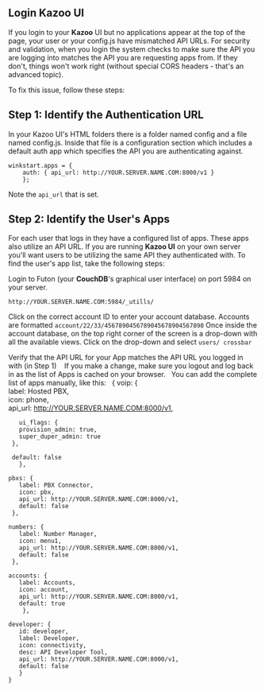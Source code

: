 ## Login Kazoo UI



If you login to your **Kazoo** UI but no applications appear at the top of the page, your user or your config.js have mismatched API URLs. For security and validation, when you login the system checks to make sure the API you are logging into matches the API you are requesting apps from. If they don't, things won't work right (without special CORS headers - that's an advanced topic).

To fix this issue, follow these steps:


## Step 1: Identify the Authentication URL

In your Kazoo UI's HTML folders there is a folder named config and a file named config.js. Inside that file is a configuration section which includes a default auth app which specifies the API you are authenticating against.
    
    winkstart.apps = {
        auth: { api_url: http://YOUR.SERVER.NAME.COM:8000/v1 }
        };

Note the `api_url` that is set.


## Step 2: Identify the User's Apps

For each user that logs in they have a configured list of apps. These apps also utilize an API URL. If you are running **Kazoo UI** on your own server you'll want users to be utilizing the same API they authenticated with.
To find the user's app list, take the following steps:

Login to Futon (your **CouchDB**'s graphical user interface) on port 5984 on your server.   

    http://YOUR.SERVER.NAME.COM:5984/_utills/

Click on the correct account ID to enter your account database. Accounts are formatted `account/22/33/4567890456789045678904567890`
Once inside the account database, on the top right corner of the screen is a drop-down with all the available views. Click on the drop-down and select `users/ crossbar`

Verify that the API URL for your App matches the API URL you logged in with (in Step 1) 
 
If you make a change, make sure you logout and log back in as the list of Apps is cached on your browser.
 
You can add the complete list of apps manually, like this:
 
    {
    voip: {    
       label: Hosted PBX,     
       icon: phone,    
       api_url: http://YOUR.SERVER.NAME.COM:8000/v1,
       
       ui_flags: {          
       provision_admin: true,           
       super_duper_admin: true
     },
       
     default: false
       },
   
    pbxs: {      
       label: PBX Connector,       
       icon: pbx,      
       api_url: http://YOUR.SERVER.NAME.COM:8000/v1,    
       default: false
     },
   
    numbers: {      
       label: Number Manager,       
       icon: menu1,       
       api_url: http://YOUR.SERVER.NAME.COM:8000/v1,      
       default: false   
     },
   
    accounts: {      
       label: Accounts,      
       icon: account,      
       api_url: http://YOUR.SERVER.NAME.COM:8000/v1,      
       default: true
        },
   
    developer: {
       id: developer,
       label: Developer,       
       icon: connectivity,       
       desc: API Developer Tool,   
       api_url: http://YOUR.SERVER.NAME.COM:8000/v1,     
       default: false
       }
    }
